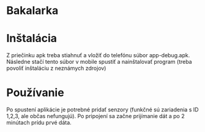 # Bakalarka
 
# Inštalácia

Z priečinku apk treba stiahnuť a vložiť do telefónu súbor app-debug.apk. Následne stačí tento súbor v mobile spustiť a nainštalovať program (treba povoliť inštaláciu z neznámych zdrojov)

# Používanie

Po spustení aplikácie je potrebné pridať senzory (funkčné sú zariadenia s ID 1,2,3, ale občas nefungujú). Po pripojení sa začne prijímanie dát a po 2 minútach prídu prvé dáta. 